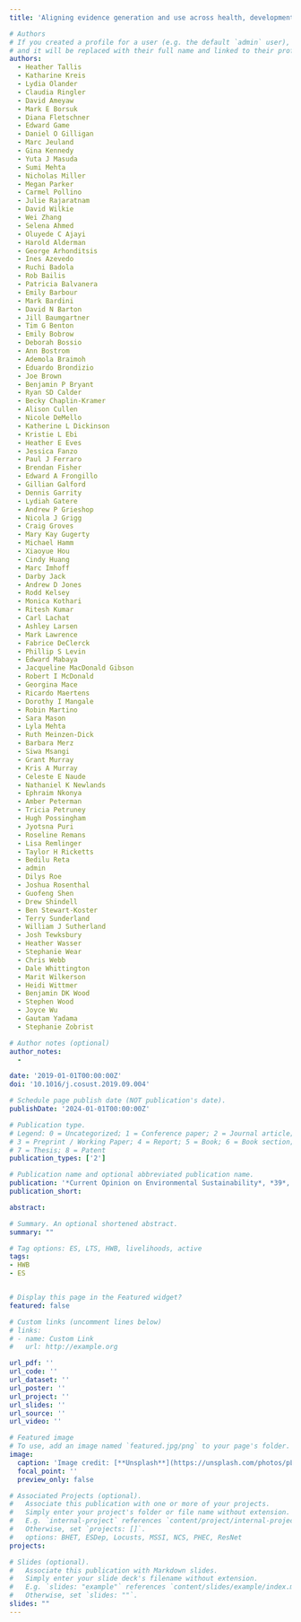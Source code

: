 ```yaml
---
title: 'Aligning evidence generation and use across health, development, and environment'

# Authors
# If you created a profile for a user (e.g. the default `admin` user), write the username (folder name) here
# and it will be replaced with their full name and linked to their profile.
authors:
  - Heather Tallis
  - Katharine Kreis
  - Lydia Olander
  - Claudia Ringler
  - David Ameyaw
  - Mark E Borsuk
  - Diana Fletschner
  - Edward Game
  - Daniel O Gilligan
  - Marc Jeuland
  - Gina Kennedy
  - Yuta J Masuda
  - Sumi Mehta
  - Nicholas Miller
  - Megan Parker
  - Carmel Pollino
  - Julie Rajaratnam
  - David Wilkie
  - Wei Zhang
  - Selena Ahmed
  - Oluyede C Ajayi
  - Harold Alderman
  - George Arhonditsis
  - Ines Azevedo
  - Ruchi Badola
  - Rob Bailis
  - Patricia Balvanera
  - Emily Barbour
  - Mark Bardini
  - David N Barton
  - Jill Baumgartner
  - Tim G Benton
  - Emily Bobrow
  - Deborah Bossio
  - Ann Bostrom
  - Ademola Braimoh
  - Eduardo Brondizio
  - Joe Brown
  - Benjamin P Bryant
  - Ryan SD Calder
  - Becky Chaplin-Kramer
  - Alison Cullen
  - Nicole DeMello
  - Katherine L Dickinson
  - Kristie L Ebi
  - Heather E Eves
  - Jessica Fanzo
  - Paul J Ferraro
  - Brendan Fisher
  - Edward A Frongillo
  - Gillian Galford
  - Dennis Garrity
  - Lydiah Gatere
  - Andrew P Grieshop
  - Nicola J Grigg
  - Craig Groves
  - Mary Kay Gugerty
  - Michael Hamm
  - Xiaoyue Hou
  - Cindy Huang
  - Marc Imhoff
  - Darby Jack
  - Andrew D Jones
  - Rodd Kelsey
  - Monica Kothari
  - Ritesh Kumar
  - Carl Lachat
  - Ashley Larsen
  - Mark Lawrence
  - Fabrice DeClerck
  - Phillip S Levin
  - Edward Mabaya
  - Jacqueline MacDonald Gibson
  - Robert I McDonald
  - Georgina Mace
  - Ricardo Maertens
  - Dorothy I Mangale
  - Robin Martino
  - Sara Mason
  - Lyla Mehta
  - Ruth Meinzen-Dick
  - Barbara Merz
  - Siwa Msangi
  - Grant Murray
  - Kris A Murray
  - Celeste E Naude
  - Nathaniel K Newlands
  - Ephraim Nkonya
  - Amber Peterman
  - Tricia Petruney
  - Hugh Possingham
  - Jyotsna Puri
  - Roseline Remans
  - Lisa Remlinger
  - Taylor H Ricketts
  - Bedilu Reta
  - admin
  - Dilys Roe
  - Joshua Rosenthal
  - Guofeng Shen
  - Drew Shindell
  - Ben Stewart-Koster
  - Terry Sunderland
  - William J Sutherland
  - Josh Tewksbury
  - Heather Wasser
  - Stephanie Wear
  - Chris Webb
  - Dale Whittington
  - Marit Wilkerson
  - Heidi Wittmer
  - Benjamin DK Wood
  - Stephen Wood
  - Joyce Wu
  - Gautam Yadama
  - Stephanie Zobrist

# Author notes (optional)
author_notes:
  -

date: '2019-01-01T00:00:00Z'
doi: '10.1016/j.cosust.2019.09.004'

# Schedule page publish date (NOT publication's date).
publishDate: '2024-01-01T00:00:00Z'

# Publication type.
# Legend: 0 = Uncategorized; 1 = Conference paper; 2 = Journal article;
# 3 = Preprint / Working Paper; 4 = Report; 5 = Book; 6 = Book section;
# 7 = Thesis; 8 = Patent
publication_types: ['2']

# Publication name and optional abbreviated publication name.
publication: '*Current Opinion on Environmental Sustainability*, *39*, 81-93'
publication_short: 

abstract: 

# Summary. An optional shortened abstract.
summary: ""

# Tag options: ES, LTS, HWB, livelihoods, active
tags: 
- HWB
- ES


# Display this page in the Featured widget?
featured: false

# Custom links (uncomment lines below)
# links:
# - name: Custom Link
#   url: http://example.org

url_pdf: ''
url_code: ''
url_dataset: ''
url_poster: ''
url_project: ''
url_slides: ''
url_source: ''
url_video: ''

# Featured image
# To use, add an image named `featured.jpg/png` to your page's folder.
image:
  caption: 'Image credit: [**Unsplash**](https://unsplash.com/photos/pLCdAaMFLTE)'
  focal_point: ''
  preview_only: false

# Associated Projects (optional).
#   Associate this publication with one or more of your projects.
#   Simply enter your project's folder or file name without extension.
#   E.g. `internal-project` references `content/project/internal-project/index.md`.
#   Otherwise, set `projects: []`.
#   options: BHET, ESDep, Locusts, MSSI, NCS, PHEC, ResNet
projects:

# Slides (optional).
#   Associate this publication with Markdown slides.
#   Simply enter your slide deck's filename without extension.
#   E.g. `slides: "example"` references `content/slides/example/index.md`.
#   Otherwise, set `slides: ""`.
slides: ""
---
```


